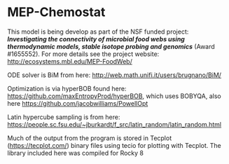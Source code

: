 # MEP-Chemostat
This model is being develop as part of the NSF funded project: ***Investigating the connectivity of microbial food webs using thermodynamic models, stable isotope probing and genomics*** (Award #1655552). For more details see the project website: http://ecosystems.mbl.edu/MEP-FoodWeb/

ODE solver is BiM from here: http://web.math.unifi.it/users/brugnano/BiM/

Optimization is via hyperBOB found here: https://github.com/maxEntropyProd/hyperBOB, which uses BOBYQA, also here https://github.com/jacobwilliams/PowellOpt

Latin hypercube sampling is from here: https://people.sc.fsu.edu/~jburkardt/f_src/latin_random/latin_random.html

Much of the output from the program is stored in Tecplot (https://tecplot.com/) binary files using tecio for plotting with Tecplot. The library included here was compiled for Rocky 8

